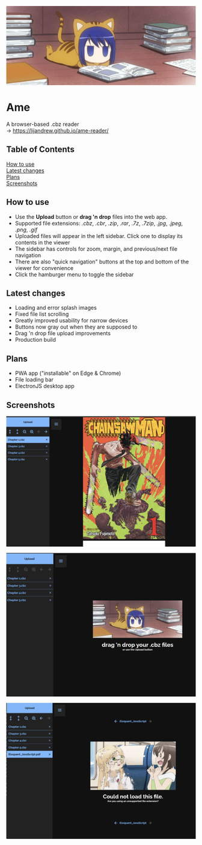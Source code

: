![Splash screen gif](./src/assets/splash.gif)

# **Ame**

A browser-based .cbz reader  
&rarr; https://lijandrew.github.io/ame-reader/

## **Table of Contents**

[How to use](#how-to-use)  
[Latest changes](#latest-changes)  
[Plans](#plans)  
[Screenshots](#screenshots)

## **How to use**

- Use the **Upload** button or **drag 'n drop** files into the web app.
- Supported file extensions: _.cbz_, _.cbr_, _.zip_, _.rar_, _.7z_, _.7zip_, _.jpg_, _.jpeg_, _.png_, _.gif_
- Uploaded files will appear in the left sidebar. Click one to display its contents in the viewer
- The sidebar has controls for zoom, margin, and previous/next file navigation
- There are also "quick navigation" buttons at the top and bottom of the viewer for convenience
- Click the hamburger menu to toggle the sidebar

## **Latest changes**

- Loading and error splash images
- Fixed file list scrolling
- Greatly improved usability for narrow devices
- Buttons now gray out when they are supposed to
- Drag 'n drop file upload improvements
- Production build

## **Plans**

- PWA app ("installable" on Edge & Chrome)
- File loading bar
- ElectronJS desktop app

## **Screenshots**

![Demo screenshot 1](./screenshots/1.png)

![Demo screenshot 2](./screenshots/2.png)

![Demo screenshot 3](./screenshots/3.png)
